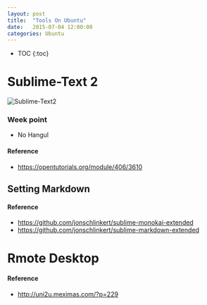 ```yaml
---
layout: post
title:  "Tools On Ubuntu"
date:   2015-07-04 12:00:00
categories: Ubuntu
---
```


<!--more-->

* TOC
{:toc}

# Sublime-Text 2
![Sublime-Text2](https://encrypted-tbn3.gstatic.com/images?q=tbn:ANd9GcQKm1UUFXw0H8iOslGxR4lXcJqkbJuKe_yKXT9r7-GJ6_sAwiNt)

### Week point
 * No Hangul

#### Reference
 * https://opentutorials.org/module/406/3610

## Setting Markdown

#### Reference
 * https://github.com/jonschlinkert/sublime-monokai-extended
 * https://github.com/jonschlinkert/sublime-markdown-extended

# Rmote Desktop

#### Reference
 * http://uni2u.meximas.com/?p=229